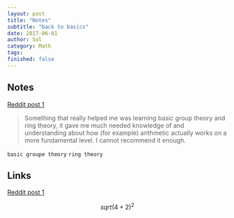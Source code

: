 ```yaml
---
layout: post
title: "Notes"
subtitle: "back to basics"
date: 2017-06-01
author: Sol
category: Math
tags: 
finished: false
---
```


## Notes
[Reddit post 1](https://www.reddit.com/r/math/comments/38tcj3/would_it_be_beneficial_to_relearn_math_from_the/)

> Something that really helped me was learning basic group theory and ring theory, it gave me much needed knowledge of and understanding about how (for example) arithmetic actually works on a more fundamental level. I cannot recommend it enough. 

`basic groupe theory`
`ring theory`


## Links
[Reddit post 1](https://www.reddit.com/r/math/comments/38tcj3/would_it_be_beneficial_to_relearn_math_from_the/)


$$sqrt(4+2)^2$$
